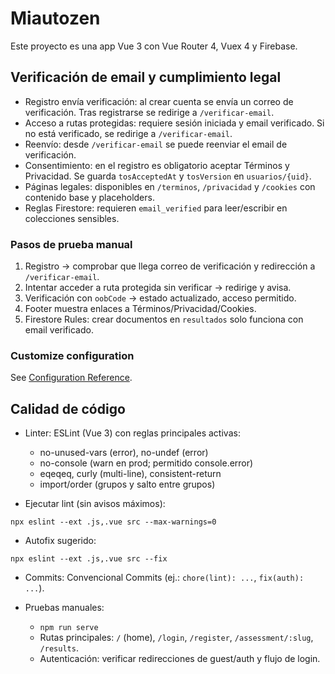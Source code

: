 # Miautozen

Este proyecto es una app Vue 3 con Vue Router 4, Vuex 4 y Firebase.

## Verificación de email y cumplimiento legal

- Registro envía verificación: al crear cuenta se envía un correo de verificación. Tras registrarse se redirige a `/verificar-email`.
- Acceso a rutas protegidas: requiere sesión iniciada y email verificado. Si no está verificado, se redirige a `/verificar-email`.
- Reenvío: desde `/verificar-email` se puede reenviar el email de verificación.
- Consentimiento: en el registro es obligatorio aceptar Términos y Privacidad. Se guarda `tosAcceptedAt` y `tosVersion` en `usuarios/{uid}`.
- Páginas legales: disponibles en `/terminos`, `/privacidad` y `/cookies` con contenido base y placeholders.
- Reglas Firestore: requieren `email_verified` para leer/escribir en colecciones sensibles.

### Pasos de prueba manual

1. Registro → comprobar que llega correo de verificación y redirección a `/verificar-email`.
2. Intentar acceder a ruta protegida sin verificar → redirige y avisa.
3. Verificación con `oobCode` → estado actualizado, acceso permitido.
4. Footer muestra enlaces a Términos/Privacidad/Cookies.
5. Firestore Rules: crear documentos en `resultados` solo funciona con email verificado.

### Customize configuration
See [Configuration Reference](https://cli.vuejs.org/config/).

## Calidad de código

- Linter: ESLint (Vue 3) con reglas principales activas:
  - no-unused-vars (error), no-undef (error)
  - no-console (warn en prod; permitido console.error)
  - eqeqeq, curly (multi-line), consistent-return
  - import/order (grupos y salto entre grupos)

- Ejecutar lint (sin avisos máximos):
```
npx eslint --ext .js,.vue src --max-warnings=0
```

- Autofix sugerido:
```
npx eslint --ext .js,.vue src --fix
```

- Commits: Convencional Commits (ej.: `chore(lint): ...`, `fix(auth): ...`).

- Pruebas manuales:
  - `npm run serve`
  - Rutas principales: `/` (home), `/login`, `/register`, `/assessment/:slug`, `/results`.
  - Autenticación: verificar redirecciones de guest/auth y flujo de login.
